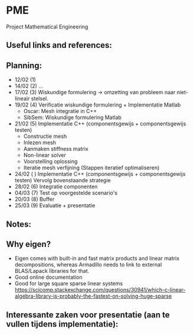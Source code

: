 # PME
Project Mathematical Engineering

## Useful links and references:


## Planning:
- 12/02 (1)
- 14/02 (2) ...
- 17/02 (3) Wiskundige formulering -> omzetting van probleem naar niet-lineair stelsel.
- 19/02 (4) Verificatie wiskundige formulering + Implementatie Matlab
  - Oscar:  Mesh integratie in C++
  - SibSem: Wiskundige formulering Matlab
- 21/02 (5) Implementatie C++ (componentsgewijs + componentsgewijs testen)   
  - Constructie mesh
  - Inlezen mesh
  - Aanmaken stiffness matrix
  - Non-linear solver
  - Voorstelling oplossing
  - Iteratie mesh verfijning
  (Stappen iteratief optimaliseren)
- 24/02 ( ) Implementatie C++ (componentsgewijs + componentsgewijs testen)
  Vervolg bovenstaande strategie 
- 28/02 (6) Integratie componenten
- 04/03 (7) Test op voorgestelde scenario's
- 20/03 (8) Buffer
- 25/03 (9) Evaluatie + presentatie

## Notes:

## Why eigen?
- Eigen comes with built-in and fast matrix products and linear matrix decompositions, whereas Armadillo needs to link to external BLAS/Lapack libraries for that.
- Good online documentation
- Good for large square sparse linear systems https://scicomp.stackexchange.com/questions/30941/which-c-linear-algebra-library-is-probably-the-fastest-on-solving-huge-sparse

## Interessante zaken voor presentatie (aan te vullen tijdens implementatie):
